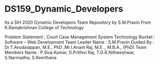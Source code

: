 # DS159_Dynamic_Developers
Its a SIH 2020 Dynamic Developers Team Repository by S.M.Pravin From K.Ramakrishnan College of Technology

Problem Statement       : Court Case Management System 
Technology Bucket       : Software – Web Development 
Team Leader Name        : S.M.Pravin
Guided By               : Dr.T.Avudaiappan, M.E., PhD ,Mr.I.Anant Raj, M.E ., M.B.A., (PhD)
Team Members Name       : P.Siva Kumar, D.Prithivi Raj, T.G.R.Nitheeshwar, S.Narmadha, S.Keerthana



